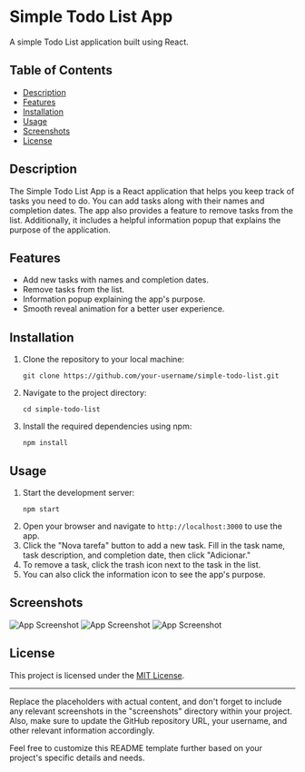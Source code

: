 # Simple Todo List App

A simple Todo List application built using React.

## Table of Contents

- [Description](#description)
- [Features](#features)
- [Installation](#installation)
- [Usage](#usage)
- [Screenshots](#screenshots)
- [License](#license)

## Description

The Simple Todo List App is a React application that helps you keep track of tasks you need to do. You can add tasks along with their names and completion dates. The app also provides a feature to remove tasks from the list. Additionally, it includes a helpful information popup that explains the purpose of the application.

## Features

- Add new tasks with names and completion dates.
- Remove tasks from the list.
- Information popup explaining the app's purpose.
- Smooth reveal animation for a better user experience.

## Installation

1. Clone the repository to your local machine:
   ```
   git clone https://github.com/your-username/simple-todo-list.git
   ```
2. Navigate to the project directory:
   ```
   cd simple-todo-list
   ```
3. Install the required dependencies using npm:
   ```
   npm install
   ```

## Usage

1. Start the development server:
   ```
   npm start
   ```
2. Open your browser and navigate to `http://localhost:3000` to use the app.
3. Click the "Nova tarefa" button to add a new task. Fill in the task name, task description, and completion date, then click "Adicionar."
4. To remove a task, click the trash icon next to the task in the list.
5. You can also click the information icon to see the app's purpose.

## Screenshots

![App Screenshot](https://github.com/geanderson-062/Todo-list-react-vite/blob/main/screenshot/mobile.png)
![App Screenshot](<https://github.com/geanderson-062/Todo-list-react-vite/blob/main/screenshot/mobile%20(1).png>)
![App Screenshot](<https://github.com/geanderson-062/Todo-list-react-vite/blob/main/screenshot/mobile%20(2).png>)

## License

This project is licensed under the [MIT License](LICENSE).

---

Replace the placeholders with actual content, and don't forget to include any relevant screenshots in the "screenshots" directory within your project. Also, make sure to update the GitHub repository URL, your username, and other relevant information accordingly.

Feel free to customize this README template further based on your project's specific details and needs.
